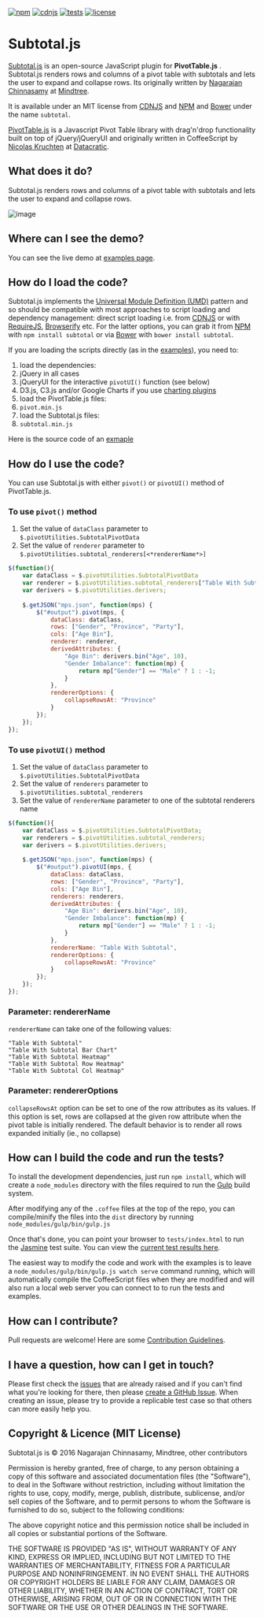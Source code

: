 [![npm](http://nagarajanchinnasamy.com/subtotal/images/subtotal_npm.svg)](https://www.npmjs.com/package/subtotal) [![cdnjs](http://nagarajanchinnasamy.com/subtotal/images/subtotal_cdnjs.svg)](https://cdnjs.com/libraries/subtotal) [![tests](http://nagarajanchinnasamy.com/subtotal/images/subtotal_tests.svg)](http://nagarajanchinnasamy.com/subtotal/tests/) [![license](http://nagarajanchinnasamy.com/subtotal/images/subtotal_license.svg)](https://github.com/nagarajanchinnasamy/pivottable-subtotal-renderer/blob/master/LICENSE)


# Subtotal.js

[Subtotal.js](http://nagarajanchinnasamy.com/subtotal) is an open-source JavaScript plugin for **PivotTable.js** . Subtotal.js renders rows and columns of a pivot table with subtotals and lets the user to expand and collapse rows. Its originally written by [Nagarajan Chinnasamy](https://github.com/nagarajanchinnasamy/) at [Mindtree](http://mindtree.com/).


It is available under an MIT license from [CDNJS](https://cdnjs.com/libraries/subtotal) and [NPM](https://www.npmjs.com/package/subtotal) and [Bower](http://bower.io/) under the name `subtotal`.


[PivotTable.js](http://nicolas.kruchten.com/pivottable) is a Javascript Pivot Table library with drag'n'drop functionality built on top of jQuery/jQueryUI and originally written in CoffeeScript by [Nicolas Kruchten](http://nicolas.kruchten.com) at [Datacratic](http://datacratic.com). 


## What does it do?

Subtotal.js renders rows and columns of a pivot table with subtotals and lets the user to expand and collapse rows.

![image](http://nagarajanchinnasamy.com/subtotal/images/subtotal-renderer-pivotui.png)

## Where can I see the demo?

You can see the live demo at [examples page](http://nagarajanchinnasamy.com/subtotal/examples/index.html).

## How do I load the code?

Subtotal.js implements the [Universal Module Definition (UMD)](https://github.com/umdjs/umd) pattern and so should be compatible with most approaches to script loading and dependency management: direct script loading i.e. from [CDNJS](https://cdnjs.com/libraries/subtotal) or with [RequireJS](http://requirejs.org/), [Browserify](http://browserify.org/) etc. For the latter options, you can grab it from [NPM](https://www.npmjs.com/package/subtotal) with `npm install subtotal` or via [Bower](http://bower.io/) with `bower install subtotal`. 

If you are loading the scripts directly (as in the [examples](http://nagarajanchinnasamy.com/subtotal)), you need to:

1. load the dependencies:
  1. jQuery in all cases
  2. jQueryUI for the interactive `pivotUI()` function (see below)
  3. D3.js, C3.js and/or Google Charts if you use [charting plugins](https://github.com/nicolaskruchten/pivottable/wiki/Optional-Extra-Renderers)
2. load the PivotTable.js files:
  1. `pivot.min.js`
3. load the Subtotal.js files:
  1. `subtotal.min.js`

Here is the source code of an [exmaple](https://github.com/nagarajanchinnasamy/pivottable-subtotal-renderer/blob/master/examples/subtotal_pivot.html/) 

## How do I use the code?

You can use Subtotal.js with either `pivot()` or `pivotUI()` method of PivotTable.js.

### To use `pivot()` method

1. Set the value of `dataClass` parameter to `$.pivotUtilities.SubtotalPivotData` 
2. Set the value of `renderer` parameter to `$.pivotUtilities.subtotal_renderers[<*rendererName*>]`

```javascript
$(function(){
    var dataClass = $.pivotUtilities.SubtotalPivotData
    var renderer = $.pivotUtilities.subtotal_renderers["Table With Subtotal"];
    var derivers = $.pivotUtilities.derivers;
    
    $.getJSON("mps.json", function(mps) {
        $("#output").pivot(mps, {
            dataClass: dataClass,
            rows: ["Gender", "Province", "Party"],
            cols: ["Age Bin"],
            renderer: renderer,
            derivedAttributes: {
                "Age Bin": derivers.bin("Age", 10),
                "Gender Imbalance": function(mp) {
                    return mp["Gender"] == "Male" ? 1 : -1;
                }
            },
            rendererOptions: {
                collapseRowsAt: "Province"
            }
        });
    });
});
```

### To use `pivotUI()` method

1. Set the value of `dataClass` parameter to `$.pivotUtilities.SubtotalPivotData` 
2. Set the value of `renderers` parameter to `$.pivotUtilities.subtotal_renderers`
3. Set the value of `rendererName` parameter to one of the subtotal renderers name

```javascript
$(function(){
    var dataClass = $.pivotUtilities.SubtotalPivotData;
    var renderers = $.pivotUtilities.subtotal_renderers;
    var derivers = $.pivotUtilities.derivers;
    
    $.getJSON("mps.json", function(mps) {
        $("#output").pivotUI(mps, {
            dataClass: dataClass,
            rows: ["Gender", "Province", "Party"],
            cols: ["Age Bin"],
            renderers: renderers,
            derivedAttributes: {
                "Age Bin": derivers.bin("Age", 10),
                "Gender Imbalance": function(mp) {
                    return mp["Gender"] == "Male" ? 1 : -1;
                }
            },
            rendererName: "Table With Subtotal",
            rendererOptions: {
                collapseRowsAt: "Province"
            }
        });
    });
});
```

### Parameter: rendererName

`rendererName` can take one of the following values:

    "Table With Subtotal"
    "Table With Subtotal Bar Chart"
    "Table With Subtotal Heatmap"
    "Table With Subtotal Row Heatmap"
    "Table With Subtotal Col Heatmap"

### Parameter: rendererOptions

`collapseRowsAt` option can be set to one of the row attributes as its values. If this option is set, rows are collapsed at the given row attribute when the pivot table is initially rendered. The default behavior is to render all rows expanded initially (ie., no collapse)

## How can I build the code and run the tests?

To install the development dependencies, just run `npm install`, which will create a `node_modules` directory with the files required to run the [Gulp](http://gulpjs.com/) build system.

After modifying any of the `.coffee` files at the top of the repo, you can compile/minify the files into the `dist` directory by running `node_modules/gulp/bin/gulp.js`

Once that's done, you can point your browser to `tests/index.html` to run the [Jasmine](http://jasmine.github.io/) test suite. You can view the [current test results here](http://nicolas.kruchten.com/pivottable/tests).

The easiest way to modify the code and work with the examples is to leave a `node_modules/gulp/bin/gulp.js watch serve` command running, which will automatically compile the CoffeeScript files when they are modified and will also run a local web server you can connect to to run the tests and examples.

## How can I contribute?

Pull requests are welcome! Here are some [Contribution Guidelines](https://github.com/nagarajanchinnasamy/pivottable-subtotal-renderer/blob/master/CONTRIBUTING.md).

## I have a question, how can I get in touch?

Please first check the [issues](https://github.com/nagarajanchinnasamy/pivottable-subtotal-renderer/issues) that are already raised and if you can't find what you're looking for there, then please [create a GitHub Issue](https://github.com/nagarajanchinnasamy/pivottable-subtotal-renderer/issues/new). When creating an issue, please try to provide a replicable test case so that others can more easily help you.

## Copyright & Licence (MIT License)

Subtotal.js is © 2016 Nagarajan Chinnasamy, Mindtree, other contributors

Permission is hereby granted, free of charge, to any person obtaining a copy of this software and associated documentation files (the "Software"), to deal in the Software without restriction, including without limitation the rights to use, copy, modify, merge, publish, distribute, sublicense, and/or sell copies of the Software, and to permit persons to whom the Software is furnished to do so, subject to the following conditions:

The above copyright notice and this permission notice shall be included in all copies or substantial portions of the Software.

THE SOFTWARE IS PROVIDED "AS IS", WITHOUT WARRANTY OF ANY KIND, EXPRESS OR IMPLIED, INCLUDING BUT NOT LIMITED TO THE WARRANTIES OF MERCHANTABILITY, FITNESS FOR A PARTICULAR PURPOSE AND NONINFRINGEMENT. IN NO EVENT SHALL THE AUTHORS OR COPYRIGHT HOLDERS BE LIABLE FOR ANY CLAIM, DAMAGES OR OTHER LIABILITY, WHETHER IN AN ACTION OF CONTRACT, TORT OR OTHERWISE, ARISING FROM, OUT OF OR IN CONNECTION WITH THE SOFTWARE OR THE USE OR OTHER DEALINGS IN THE SOFTWARE.
